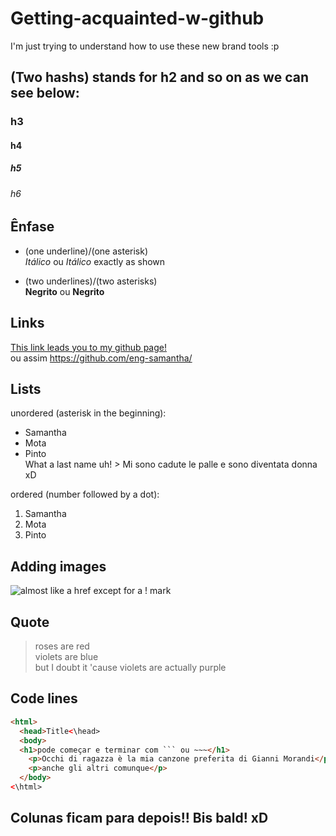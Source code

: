 # Getting-acquainted-w-github
I'm just trying to understand how to use these new brand tools :p
## (Two hashs) stands for h2 and so on as we can see below:
### h3
#### h4
##### h5
###### h6

## Ênfase
* (one underline)/(one asterisk) \
_Itálico_ ou *Itálico* exactly as shown

* (two underlines)/(two asterisks) \
**Negrito** ou __Negrito__

## Links
[This link leads you to my github page!](https://github.com/eng-samantha/)\
ou assim <https://github.com/eng-samantha/>

## Lists
unordered (asterisk in the beginning):
* Samantha
* Mota
* Pinto \
 What a last name uh! > Mi sono cadute le palle e sono diventata donna xD

ordered (number followed by a dot):
1. Samantha
2. Mota
3. Pinto

## Adding images
![almost like a href except for a ! mark](https://cdn-icons-png.flaticon.com/512/5460/5460486.png)

## Quote
> roses are red \
> violets are blue \
> but I doubt it 'cause violets are actually purple

## Code lines
```html
<html>
  <head>Title<\head>
  <body>
  <h1>pode começar e terminar com ``` ou ~~~</h1>
    <p>Occhi di ragazza è la mia canzone preferita di Gianni Morandi</p>
    <p>anche gli altri comunque</p>
  </body>
<\html>
```
## Colunas ficam para depois!! Bis bald! xD
 

